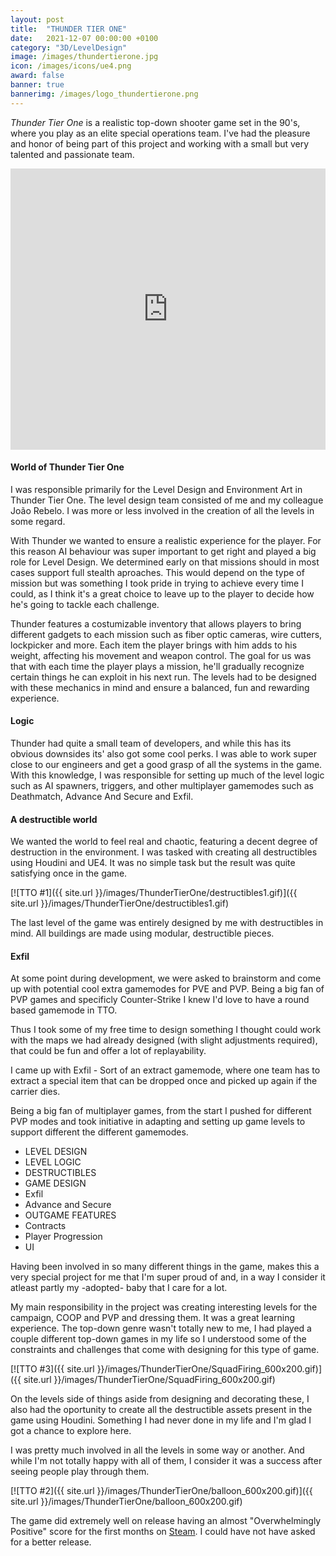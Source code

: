 ```yaml
---
layout: post
title:  "THUNDER TIER ONE"
date:   2021-12-07 00:00:00 +0100
category: "3D/LevelDesign"
image: /images/thundertierone.jpg
icon: /images/icons/ue4.png
award: false
banner: true
bannerimg: /images/logo_thundertierone.png
---
```


_Thunder Tier One_ is a realistic top-down shooter game set in the 90's, where you play as an elite special operations team. I've had the pleasure and honor of being part of this project and working with a small but very talented and passionate team.

<iframe width="100%" height="450" src="https://www.youtube.com/embed/YVgFHnhc_yc" title="YouTube video player" frameborder="0" allow="accelerometer; autoplay; clipboard-write; encrypted-media; gyroscope; picture-in-picture" allowfullscreen></iframe>


#### World of Thunder Tier One

I was responsible primarily for the Level Design and Environment Art in Thunder Tier One. The level design team consisted of me and my colleague João Rebelo. I was more or less involved in the creation of all the levels in some regard.

With Thunder we wanted to ensure a realistic experience for the player. For this reason AI behaviour was super important to get right and played a big role for Level Design. We determined early on that missions should in most cases support full stealth aproaches. This would depend on the type of mission but was something I took pride in trying to achieve every time I could, as I think it's a great choice to leave up to the player to decide how he's going to tackle each challenge.

Thunder features a costumizable inventory that allows players to bring different gadgets to each mission such as fiber optic cameras, wire cutters, lockpicker and more. Each item the player brings with him adds to his weight, affecting his movement and weapon control. The goal for us was that with each time the player plays a mission, he'll gradually recognize certain things he can exploit in his next run. The levels had to be designed with these mechanics in mind and ensure a balanced, fun and rewarding experience.



#### Logic

Thunder had quite a small team of developers, and while this has its obvious downsides its' also got some cool perks. I was able to work super close to our engineers and get a good grasp of all the systems in the game. With this knowledge, I was responsible for setting up much of the level logic such as AI spawners, triggers, and other multiplayer gamemodes such as Deathmatch, Advance And Secure and Exfil.



#### A destructible world

We wanted the world to feel real and chaotic, featuring a decent degree of destruction in the environment. I was tasked with creating all destructibles using Houdini and UE4. It was no simple task but the result was quite satisfying once in the game.

[![TTO #1]({{ site.url }}/images/ThunderTierOne/destructibles1.gif)]({{ site.url }}/images/ThunderTierOne/destructibles1.gif)

The last level of the game was entirely designed by me with destructibles in mind. All buildings are made using modular, destructible pieces.

#### Exfil

At some point during development, we were asked to brainstorm and come up with potential cool extra gamemodes for PVE and PVP. Being a big fan of PVP games and specificly Counter-Strike I knew I'd love to have a round based gamemode in TTO. 

Thus I took some of my free time to design something I thought could work with the maps we had already designed (with slight adjustments required), that could be fun and offer a lot of replayability.

I came up with Exfil - Sort of an extract gamemode, where one team has to extract a special item that can be dropped once and picked up again if the carrier dies.





Being a big fan of multiplayer games, from the start I pushed for different PVP modes and took initiative in adapting and setting up game levels to support different the different gamemodes. 

- LEVEL DESIGN
- LEVEL LOGIC
- DESTRUCTIBLES
- GAME DESIGN
-   Exfil
-   Advance and Secure
- OUTGAME FEATURES
-   Contracts
-   Player Progression
-   UI


Having been involved in so many different things in the game, makes this a very special project for me that I'm super proud of and, in a way I consider it atleast partly my -adopted- baby that I care for a lot.

My main responsibility in the project was creating interesting levels for the campaign, COOP and PVP and dressing them. It was a great learning experience. The top-down genre wasn't totally new to me, I had played a couple different top-down games in my life so I understood some of the constraints and challenges that come with designing for this type of game. 

[![TTO #3]({{ site.url }}/images/ThunderTierOne/SquadFiring_600x200.gif)]({{ site.url }}/images/ThunderTierOne/SquadFiring_600x200.gif)

On the levels side of things aside from designing and decorating these, I also had the oportunity to create all the destructible assets present in the game using Houdini. Something I had never done in my life and I'm glad I got a chance to explore here.


I was pretty much involved in all the levels in some way or another. And while I'm not totally happy with all of them, I consider it was a success after seeing people play through them.

[![TTO #2]({{ site.url }}/images/ThunderTierOne/balloon_600x200.gif)]({{ site.url }}/images/ThunderTierOne/balloon_600x200.gif)

The game did extremely well on release having an almost "Overwhelmingly Positive" score for the first months on <a href="(https://store.steampowered.com/app/377300/Thunder_Tier_One/)">Steam</a>. I could have not have asked for a better release.
